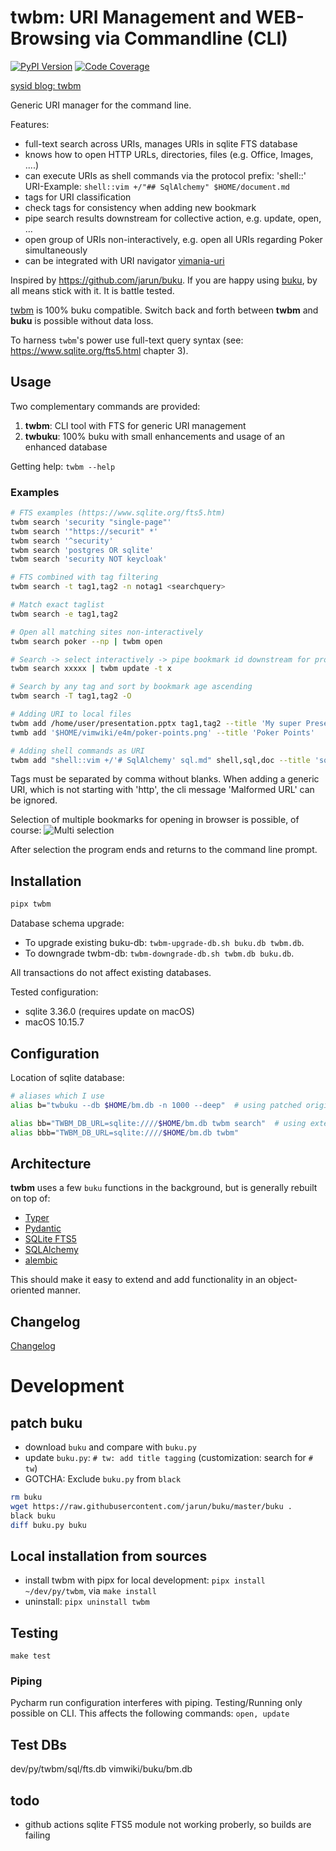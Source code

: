 # twbm: URI Management and WEB-Browsing via Commandline (CLI)

[![PyPI Version][pypi-image]][pypi-url]
[![Code Coverage][coverage-image]][coverage-url]

[sysid blog: twbm](https://sysid.github.io/twbm/)

Generic URI manager for the command line.

Features:
- full-text search across URIs, manages URIs in sqlite FTS database
- knows how to open HTTP URLs, directories, files (e.g. Office, Images, ....)
- can execute URIs as shell commands via the protocol prefix: 'shell::'
  URI-Example: `shell::vim +/"## SqlAlchemy" $HOME/document.md`
- tags for URI classification
- check tags for consistency when adding new bookmark
- pipe search results downstream for collective action, e.g. update, open, ...
- open group of URIs non-interactively, e.g. open all URIs regarding Poker simultaneously
- can be integrated with URI navigator [vimania-uri](https://github.com/sysid/vimania-uri)

Inspired by https://github.com/jarun/buku.
If you are happy using [buku](https://github.com/jarun/buku), by all means stick with it. It is battle tested.

[twbm](https://github.com/sysid/twbm) is 100% buku compatible.
Switch back and forth between **twbm** and **buku** is possible without data loss.

To harness `twbm`'s power use full-text query syntax (see: https://www.sqlite.org/fts5.html chapter 3).

## Usage
Two complementary commands are provided:
1. **twbm**: CLI tool with FTS for generic URI management
2. **twbuku**: 100% buku with small enhancements and usage of an enhanced database

Getting help: `twbm --help`

### Examples
```bash
# FTS examples (https://www.sqlite.org/fts5.htm)
twbm search 'security "single-page"'
twbm search '"https://securit" *'
twbm search '^security'
twbm search 'postgres OR sqlite'
twbm search 'security NOT keycloak'

# FTS combined with tag filtering
twbm search -t tag1,tag2 -n notag1 <searchquery>

# Match exact taglist
twbm search -e tag1,tag2

# Open all matching sites non-interactively
twbm search poker --np | twbm open

# Search -> select interactively -> pipe bookmark id downstream for processing
twbm search xxxxx | twbm update -t x

# Search by any tag and sort by bookmark age ascending
twbm search -T tag1,tag2 -O

# Adding URI to local files
twbm add /home/user/presentation.pptx tag1,tag2 --title 'My super Presentation'
twmb add '$HOME/vimwiki/e4m/poker-points.png' --title 'Poker Points'

# Adding shell commands as URI
twbm add "shell::vim +/'# SqlAlchemy' sql.md" shell,sql,doc --title 'sqlalchemy snippets'
```
Tags must be separated by comma without blanks.
When adding a generic URI, which is not starting with 'http', the cli message 'Malformed URL' can be ignored.

Selection of multiple bookmarks for opening in browser is possible, of course:
![Multi selection](multi-select.png)

After selection the program ends and returns to the command line prompt.


## Installation
```bash
pipx twbm
```
Database schema upgrade:
- To upgrade existing buku-db: `twbm-upgrade-db.sh buku.db twbm.db`.
- To downgrade twbm-db: `twbm-downgrade-db.sh twbm.db buku.db`.

All transactions do not affect existing databases.

Tested configuration:
- sqlite 3.36.0 (requires update on macOS)
- macOS 10.15.7

## Configuration
Location of sqlite database:
```bash
# aliases which I use
alias b="twbuku --db $HOME/bm.db -n 1000 --deep"  # using patched original buku

alias bb="TWBM_DB_URL=sqlite:////$HOME/bm.db twbm search"  # using extended CLI tool
alias bbb="TWBM_DB_URL=sqlite:////$HOME/bm.db twbm"
```

## Architecture
**twbm** uses a few `buku` functions in the background, but is generally rebuilt on top of:
-  [Typer](https://typer.tiangolo.com/)
-  [Pydantic](https://pydantic-docs.helpmanual.io/)
-  [SQLite FTS5](https://www.sqlite.org/fts5.html)
-  [SQLAlchemy](https://www.sqlalchemy.org/)
-  [alembic](https://alembic.sqlalchemy.org/en/latest/index.html)

This should make it easy to extend and add functionality in an object-oriented manner.

## Changelog
[Changelog](https://github.com/sysid/twbm/blob/main/CHANGELOG.md)


# Development
## patch buku
- download `buku` and compare with `buku.py`
- update `buku.py`: `# tw: add title tagging` (customization: search for `# tw`)
- GOTCHA: Exclude `buku.py` from `black`
```bash
rm buku
wget https://raw.githubusercontent.com/jarun/buku/master/buku .
black buku
diff buku.py buku
```

## Local installation from sources
- install twbm with pipx for local development: `pipx install ~/dev/py/twbm`, via `make install`
- uninstall: `pipx uninstall twbm`

## Testing
`make test`

### Piping
Pycharm run configuration interferes with piping. Testing/Running only possible on CLI.
This affects the following commands: `open, update`


## Test DBs
dev/py/twbm/sql/fts.db
vimwiki/buku/bm.db


## todo
- github actions sqlite FTS5 module not working proberly, so builds are failing

<!-- Badges -->
[pypi-image]: https://img.shields.io/pypi/v/twbm?color=blue
[pypi-url]: https://pypi.org/project/twbm/
[build-image]: https://github.com/sysid/twbm/actions/workflows/build.yml/badge.svg
[build-url]: https://github.com/sysid/twbm/actions/workflows/build.yml
[coverage-image]: https://codecov.io/gh/sysid/twbm/branch/main/graph/badge.svg
[coverage-url]: https://codecov.io/gh/sysid/twbm
[quality-image]: https://api.codeclimate.com/v1/badges/3130fa0ba3b7993fbf0a/maintainability
[quality-url]: https://codeclimate.com/github/nalgeon/podsearch-py

